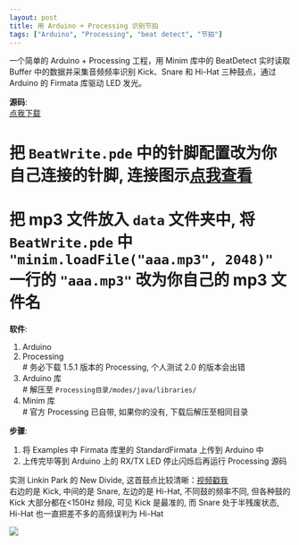 ```yaml
---
layout: post
title: 用 Arduino + Processing 识别节拍
tags: ["Arduino", "Processing", "beat detect", "节拍"]
---
```


一个简单的 Arduino + Processing 工程，用 Minim 库中的 BeatDetect 实时读取 Buffer 中的数据并采集音频频率识别 Kick、Snare 和 Hi-Hat 三种鼓点，通过 Arduino 的 Firmata 库驱动 LED 发光。

**源码**:  
[点我下载](http://wildog.net/download/BeatWrite.zip)  
# 把 `BeatWrite.pde` 中的针脚配置改为你自己连接的针脚, 连接图示[点我查看](/resources/circuit.jpg)  
# 把 mp3 文件放入 `data` 文件夹中, 将 `BeatWrite.pde` 中 `"minim.loadFile("aaa.mp3", 2048)"` 一行的 `"aaa.mp3"` 改为你自己的 mp3 文件名

**软件**:  
1. Arduino  
2. Processing  
   \# 务必下载 1.5.1 版本的 Processing, 个人测试 2.0 的版本会出错  
3. Arduino 库  
   \# 解压至 `Processing目录/modes/java/libraries/`  
4. Minim 库  
   \# 官方 Processing 已自带, 如果你的没有, 下载后解压至相同目录  

**步骤**:  
1. 将 Examples 中 Firmata 库里的 StandardFirmata 上传到 Arduino 中  
2. 上传完毕等到 Arduino 上的 RX/TX LED 停止闪烁后再运行 Processing 源码  

实测 Linkin Park 的 New Divide, 这首鼓点比较清晰：[视频戳我](http://v.youku.com/v_show/id_XNTcyNDA5NjAw.html)  
右边的是 Kick, 中间的是 Snare, 左边的是 Hi-Hat, 不同鼓的频率不同, 但各种鼓的 Kick 大部分都在<150Hz 频段, 可见 Kick 是最准的, 而 Snare 处于半残废状态, Hi-Hat 也一直把差不多的高频误判为 Hi-Hat

![](http://7xqhhm.com1.z0.glb.clouddn.com/images/arduino.jpg)
